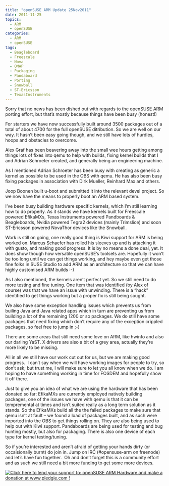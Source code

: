 ```yaml
---
title: "openSUSE ARM Update 25Nov2011"
date: 2011-11-25
topics:
  - ARM
  - openSUSE
categories:
  - ARM
  - openSUSE
tags:
  - Beagleboard
  - Freescale
  - Nova
  - OMAP
  - Packaging
  - Pandaboard
  - Porting
  - Snowball
  - ST-Ericsson
  - TexasInstruments
---
```

Sorry that no news has been dished out with regards to the openSUSE ARM porting effort, but that’s mostly because things have been busy (honest!)

For starters we have now successfully built around 3500 packages out of a total of about 4700 for the full openSUSE ditribution. So we are well on our way. It hasn’t been easy going though, and we still have lots of hurdles, hoops and obstacles to overcome.

Alex Graf has been beavering away into the small wee hours getting among things lots of fixes into qemu to help with builds, fixing kernel builds that I and Adrian Schroeter created, and generally being an engineering machine.

As I mentioned Adrian Schroeter has been busy with creating as generic a kernel as possible to be used in the OBS with qemu. He has also been busy fixing packages in association with Dirk Mueller, Reinhard Max and others.

Joop Boonen built u-boot and submitted it into the relevant devel project. So we now have the means to properly boot an ARM based system.

I’ve been busy building hardware specific kernels, which I’m still learning how to do properly. As it stands we have kernels built for Freescale powered EfikaMXs, Texas Instruments powered Pandboards & Beagleboards, Nvidia powered Tegra2 devices (mainly Trimslice) and soon ST-Ericsson powered NovaThor devices like the Snowball.

Work is still on going, one really good thing is Kiwi support for ARM is being worked on. Marcus Schaefer has rolled his sleeves up and is attacking it with gusto, and making good progress. It is by no means a done deal, yet. It does show though how versatile openSUSE’s toolsets are. Hopefully it won’t be too long until we can get things working, and hey maybe even get those fine folks in SUSE Studio to add ARM as an architecture so that we can have highly customised ARM builds :-)

As I also mentioned, the kernels aren’t perfect yet. So we still need to do more testing and fine tuning. One item that was identified (by Alex of course) was that we have an issue with unwinding. There is a “hack” identified to get things working but a proper fix is still being sought.

We also have some exception handling issues which prevents us from builing Java and Java related apps which in turn are preventing us from building a lot of the remaining 1200 or so packages. We do still have some packages that need fixing which don’t require any of the exception crippled packages, so feel free to jump in ;-)

There are some areas that still need some love on ARM, like hwinfo and also our darling YaST. X drivers are also a bit of a grey area, actually they’re more likely to be missing.

All in all we still have our work cut out for us, but we are making good progress.  I can’t say when we will have working images for people to try, so don’t ask; but trust me, I will make sure to let you all know when we do. I am hoping to have something working in time for FOSDEM and hopefully show it off there.

Just to give you an idea of what we are using the hardware that has been donated so far: EfikaMXs are currently employed natively building packages, one of the issues we have with qemu is that it can be tempremental at times and isn’t suited really as a long term solution as it stands. So the EfikaMXs build all the the failed packages to make sure that qemu isn’t at fault – we found a load of packages built, and as such were imported into the OBS to get things rolling on. They are also being used to help out with Kiwi support. Pandaboards are being used for testing and bug hunting mostly, but also for packaging. There is also one device of each type for kernel testing/tuning.

So if you’re interested and aren’t afraid of getting your hands dirty (or occaisionally burnt) do join in. Jump on IRC (#opensuse-arm on freenode) and let’s have fun together.  Oh and don’t forget this is a community effort and as such we still need a bit more [funding][3] to get some more devices.

 [3]: http://pledgie.com/campaigns/16098 "openSUSE ARM hardware pledge"

[![Click here to lend your support to: openSUSE ARM Hardware and make a donation at www.pledgie.com !][4]][3]

 [4]: http://www.pledgie.com/campaigns/16098.png?skin_name=chrome
